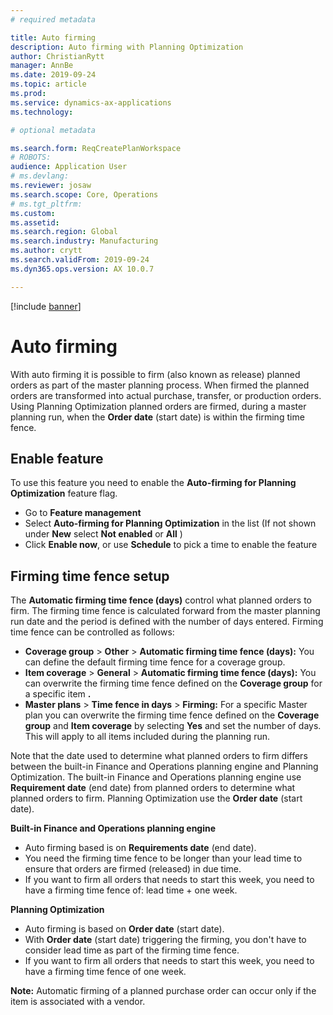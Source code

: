 ```yaml
---
# required metadata

title: Auto firming
description: Auto firming with Planning Optimization
author: ChristianRytt
manager: AnnBe
ms.date: 2019-09-24
ms.topic: article
ms.prod: 
ms.service: dynamics-ax-applications
ms.technology: 

# optional metadata

ms.search.form: ReqCreatePlanWorkspace
# ROBOTS: 
audience: Application User
# ms.devlang: 
ms.reviewer: josaw
ms.search.scope: Core, Operations
# ms.tgt_pltfrm: 
ms.custom: 
ms.assetid: 
ms.search.region: Global
ms.search.industry: Manufacturing
ms.author: crytt
ms.search.validFrom: 2019-09-24
ms.dyn365.ops.version: AX 10.0.7

---
```


[!include [banner](../includes/preview-banner.md)]

# Auto firming

With auto firming it is possible to firm (also known as release) planned orders as part of the master planning process. When firmed the planned orders are transformed into actual purchase, transfer, or production orders. Using Planning Optimization planned orders are firmed, during a master planning run, when the **Order date** (start date) is within the firming time fence.

## Enable feature

To use this feature you need to enable the **Auto-firming for Planning Optimization** feature flag.

- Go to **Feature management**
- Select **Auto-firming for Planning Optimization** in the list (If not shown under **New** select **Not enabled** or **All** )
- Click **Enable now**, or use **Schedule** to pick a time to enable the feature

## Firming time fence setup

The **Automatic firming time fence (days)** control what planned orders to firm. The firming time fence is calculated forward from the master planning run date and the period is defined with the number of days entered. Firming time fence can be controlled as follows:

- **Coverage group** > **Other** > **Automatic firming time fence (days):** You can define the default firming time fence for a coverage group.
- **Item coverage** > **General** > **Automatic firming time fence (days):** You can overwrite the firming time fence defined on the **Coverage group** for a specific item **.**
- **Master plans** > **Time fence in days** > **Firming:** For a specific Master plan you can overwrite the firming time fence defined on the **Coverage group** and **Item coverage** by selecting **Yes** and set the number of days. This will apply to all items included during the planning run.

Note that the date used to determine what planned orders to firm differs between the built-in Finance and Operations planning engine and Planning Optimization. The built-in Finance and Operations planning engine use **Requirement date** (end date) from planned orders to determine what planned orders to firm. Planning Optimization use the **Order date** (start date).

**Built-in Finance and Operations planning engine**

- Auto firming based is on **Requirements date** (end date).
- You need the firming time fence to be longer than your lead time to ensure that orders are firmed (released) in due time.
- If you want to firm all orders that needs to start this week, you need to have a firming time fence of: lead time + one week.

**Planning Optimization**

- Auto firming is based on **Order date** (start date).
- With **Order date** (start date) triggering the firming, you don't have to consider lead time as part of the firming time fence.
- If you want to firm all orders that needs to start this week, you need to have a firming time fence of one week.

**Note:** Automatic firming of a planned purchase order can occur only if the item is associated with a vendor.
